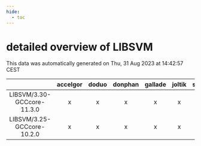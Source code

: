 ```yaml
---
hide:
  - toc
---
```


detailed overview of LIBSVM
===========================


This data was automatically generated on Thu, 31 Aug 2023 at 14:42:57 CEST  

| |accelgor|doduo|donphan|gallade|joltik|skitty|swalot|victini|
| :---: | :---: | :---: | :---: | :---: | :---: | :---: | :---: | :---: |
|LIBSVM/3.30-GCCcore-11.3.0|x|x|x|x|x|x|x|x|
|LIBSVM/3.25-GCCcore-10.2.0|x|x|x|x|x|x|x|x|
